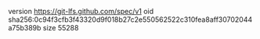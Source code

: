 version https://git-lfs.github.com/spec/v1
oid sha256:0c94f3cfb3f43320d9f018b27c2e550562522c310fea8aff30702044a75b389b
size 55288
